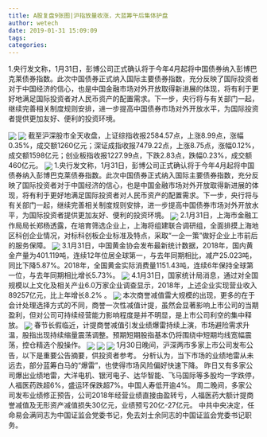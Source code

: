 ```yaml
---
title: A股复盘9张图|沪指放量收涨，大蓝筹午后集体护盘
author: wetech
date: 2019-01-31 15:09:09
tags: 
categories: 
---
```

1.央行发文称，1月31日，彭博公司正式确认将于今年4月起将中国债券纳入彭博巴克莱债券指数。此次中国债券正式纳入国际主要债券指数，充分反映了国际投资者对于中国经济的信心，也是中国金融市场对外开放取得新进展的体现，将有利于更好地满足国际投资者对人民币资产的配置需求。下一步，央行将与有关部门一起，继续完善相关制度规则安排，进一步提高中国债券市场对外开放水平，为国际投资者提供更加友好、便利的投资环境。
<!-- more -->
<img align="center" border="0" src="https://imgcdn.yicai.com/uppics/images/2019/01/0550d5ec9a5317c17f487bf9c84c5a23.jpg" />
<img align="center" border="0" src="https://imgcdn.yicai.com/uppics/images/2019/01/57cf7244a29792af87f6e0635017f2f9.jpg" />
截至沪深股市全天收盘，上证综指收报2584.57点，上涨8.99点，涨幅0.35%，成交额1260亿元；深证成指收报7479.22点，上涨8.75点，涨幅0.12%，成交额1598亿元；创业板指收报1227.99点，下跌2.83点，跌幅0.23%，成交额460亿元。
<img align="center" border="0" src="https://imgcdn.yicai.com/uppics/images/2019/01/8dc1bd003bb1cbf67e659c3e35e27ae2.jpg" />
1.央行发文称，1月31日，彭博公司正式确认将于今年4月起将中国债券纳入彭博巴克莱债券指数。此次中国债券正式纳入国际主要债券指数，充分反映了国际投资者对于中国经济的信心，也是中国金融市场对外开放取得新进展的体现，将有利于更好地满足国际投资者对人民币资产的配置需求。下一步，央行将与有关部门一起，继续完善相关制度规则安排，进一步提高中国债券市场对外开放水平，为国际投资者提供更加友好、便利的投资环境。
<img align="center" border="0" src="https://imgcdn.yicai.com/uppics/images/2019/01/fede654b8a1bf06caaf4aed9a352f71f.jpg" />
2.1月31日，上海市金融工作局局长郑杨透露，在培育筛选企业上，上海将组建联合调研组，全面排摸上海地区科创企业情况，对标科创板企业标准及特点，采取“一企一策”做好企业上市前后的服务保障。
<img align="center" border="0" src="https://imgcdn.yicai.com/uppics/images/2019/01/5c2bd2166cd4c54ed2c6b91d1af3a0e7.jpg" />
3.1月31日，中国黄金协会发布最新统计数据，2018年，国内黄金产量为401.119吨，连续12年位居全球第一，与去年同期相比，减产25.023吨，同比下降5.87%。2018年，全国黄金实际消费量1151.43吨，连续6年保持全球第一位，与去年同期相比增长5.73%。
<img align="center" border="0" src="https://imgcdn.yicai.com/uppics/images/2019/01/7d6624e04d049fda430ea3f25a6811a3.jpg" />
4.1月31日，国家统计局消息，通过对全国规模以上文化及相关产业6.0万家企业调查显示，2018年，上述企业实现营业收入89257亿元，比上年增长8.2% 。
<img align="center" border="0" src="https://imgcdn.yicai.com/uppics/images/2019/01/97ad79fee5066fea5f430be696808d3f.jpg" />
本次商誉减值雷大规模的出现，更多的在于会计处理选择方式的不同，商誉一次性减值计提，虽然会显著影响上市公司的当期盈利，但对公司可持续经营能力影响程度是并不明显，是上市公司利空的集中释放。
<img align="center" border="0" src="https://imgcdn.yicai.com/uppics/images/2019/01/08b8f917aa18746f6f45c639a119daca.jpg" />
春节长假临近，计提商誉减值引发业绩爆雷持续上演，市场避险需求升温，股指出现持续缩量震荡调整。预期短期股指基本仍将围绕中短期均线宽幅震荡，控仓精选个股操作。
<img align="center" border="0" src="https://imgcdn.yicai.com/uppics/images/2019/01/f304d4127ac418504ed33578b2b5754d.jpg" />
 
<img align="center" border="0" src="https://imgcdn.yicai.com/uppics/images/2019/01/76eb591fb36e09e5816d321b9b540a17.jpg" />
 
<img align="center" border="0" src="https://imgcdn.yicai.com/uppics/images/2019/01/041379a8ccca6976fae8334bfd90d6b2.jpg" />
1月30日晚间，沪深两市多家上市公司发布公告，以下是重要公告摘要，供投资者参考。
分析认为，当下市场的业绩地雷从未远去，部分蓝筹白马的“爆雷”，也使得市场风险偏好快速下降。
昨日又有多家公司爆出业绩地雷，大洋电机、银河电子、达华智能、飞马国际等多股均一字跌停，人福医药跌超6%，盛运环保跌超7%。中国人寿低开逾4%。
周二晚间，多家公司发布业绩修正预告，公司2018年经营业绩直接由盈转亏，人福医药大额计提商誉减值及无形资产减值损失30亿元，业绩预亏20亿-27亿元。
中共中央决定，任命易会满同志为中国证监会党委书记，免去刘士余同志的中国证监会党委书记职务。
